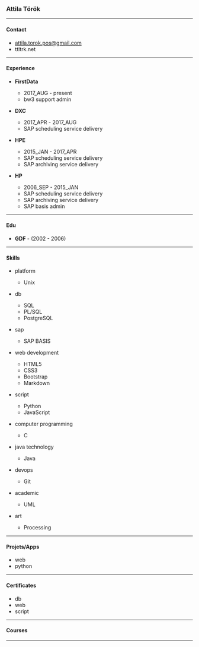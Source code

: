 
### Attila Török

---

#### Contact

  * attila.torok.pos@gmail.com
  * ttltrk.net

---

#### Experience

  * **FirstData**
  
    + 2017_AUG - present
    + bw3 support admin
  
  * **DXC** 
  
    + 2017_APR - 2017_AUG
    + SAP scheduling service delivery
  
  * **HPE** 
  
    + 2015_JAN - 2017_APR
    + SAP scheduling service delivery
    + SAP archiving service delivery
	
  * **HP** 
  
    + 2006_SEP - 2015_JAN
    + SAP scheduling service delivery
    + SAP archiving service delivery
    + SAP basis admin
    
---
    
#### Edu

  * **GDF** - (2002 - 2006)

---

#### Skills

  * platform 
  
    + Unix
  
  * db
  
    + SQL
    + PL/SQL
    + PostgreSQL
  
  * sap
  
    + SAP BASIS
  
  * web development
  
    + HTML5
    + CSS3
    + Bootstrap
    + Markdown
  
  * script
  
    + Python
    + JavaScript
  
  * computer programming
  
    + C
  
  * java technology
  
    + Java
  
  * devops
  
    + Git
  
  * academic
  
    + UML
  
  * art
  
    + Processing

---

#### Projets/Apps

  * web
  * python

---

#### Certificates

  * db
  * web
  * script

---

#### Courses

---


